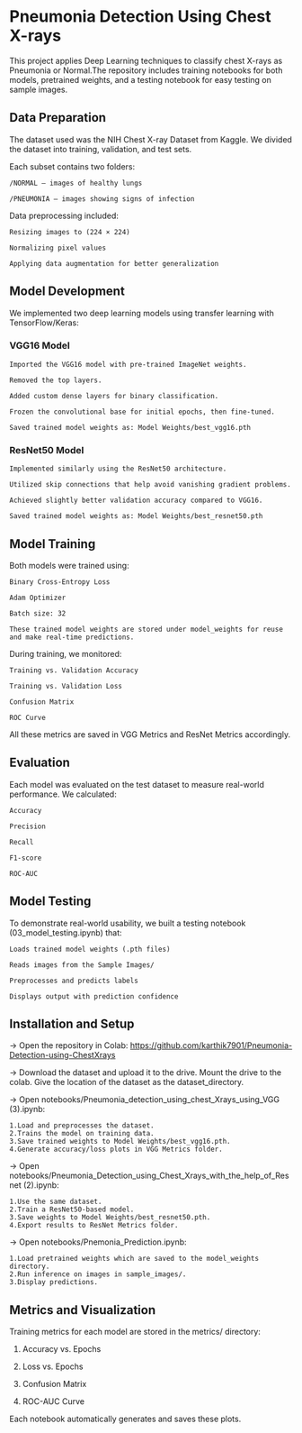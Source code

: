 # Pneumonia Detection Using Chest X-rays
This project applies Deep Learning techniques to classify chest X-rays as Pneumonia or Normal.The repository includes training notebooks for both models, pretrained weights, and a testing notebook for easy testing on sample images.

## Data Preparation
The dataset used was the NIH Chest X-ray Dataset from Kaggle. We divided the dataset into training, validation, and test sets.

Each subset contains two folders:

    /NORMAL — images of healthy lungs

    /PNEUMONIA — images showing signs of infection

Data preprocessing included:

    Resizing images to (224 × 224)

    Normalizing pixel values

    Applying data augmentation for better generalization

## Model Development
We implemented two deep learning models using transfer learning with TensorFlow/Keras:
### VGG16 Model
    Imported the VGG16 model with pre-trained ImageNet weights.
    
    Removed the top layers.
    
    Added custom dense layers for binary classification.
    
    Frozen the convolutional base for initial epochs, then fine-tuned.
    
    Saved trained model weights as: Model Weights/best_vgg16.pth

### ResNet50 Model
    Implemented similarly using the ResNet50 architecture.
    
    Utilized skip connections that help avoid vanishing gradient problems.
    
    Achieved slightly better validation accuracy compared to VGG16.
    
    Saved trained model weights as: Model Weights/best_resnet50.pth

## Model Training
Both models were trained using:

    Binary Cross-Entropy Loss

    Adam Optimizer

    Batch size: 32

    These trained model weights are stored under model_weights for reuse and make real-time predictions.

During training, we monitored:

    Training vs. Validation Accuracy

    Training vs. Validation Loss

    Confusion Matrix
    
    ROC Curve
All these metrics are saved in VGG Metrics and ResNet Metrics accordingly.

## Evaluation
Each model was evaluated on the test dataset to measure real-world performance. We calculated:

    Accuracy
    
    Precision
    
    Recall
    
    F1-score
    
    ROC-AUC

## Model Testing
To demonstrate real-world usability, we built a testing notebook (03_model_testing.ipynb) that:

    Loads trained model weights (.pth files)

    Reads images from the Sample Images/

    Preprocesses and predicts labels

    Displays output with prediction confidence

## Installation and Setup
-> Open the repository in Colab: https://github.com/karthik7901/Pneumonia-Detection-using-ChestXrays

-> Download the dataset and upload it to the drive. Mount the drive to the colab. Give the location of the dataset as the dataset_directory.

-> Open notebooks/Pneumonia_detection_using_chest_Xrays_using_VGG (3).ipynb:

    1.Load and preprocesses the dataset.
    2.Trains the model on training data.
    3.Save trained weights to Model Weights/best_vgg16.pth.
    4.Generate accuracy/loss plots in VGG Metrics folder.
-> Open notebooks/Pneumonia_Detection_using_Chest_Xrays_with_the_help_of_Resnet (2).ipynb:

    1.Use the same dataset.
    2.Train a ResNet50-based model.
    3.Save weights to Model Weights/best_resnet50.pth.
    4.Export results to ResNet Metrics folder.
-> Open notebooks/Pnemonia_Prediction.ipynb:

    1.Load pretrained weights which are saved to the model_weights directory.
    2.Run inference on images in sample_images/.
    3.Display predictions.
## Metrics and Visualization
Training metrics for each model are stored in the metrics/ directory:

1. Accuracy vs. Epochs

2. Loss vs. Epochs

3. Confusion Matrix

4. ROC-AUC Curve

Each notebook automatically generates and saves these plots.
